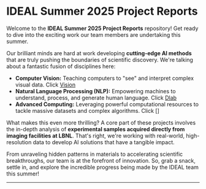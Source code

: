 # IDEAL Summer 2025 Project Reports

Welcome to the **IDEAL Summer 2025 Project Reports** repository! Get ready to dive into the exciting work our team members are undertaking this summer.

Our brilliant minds are hard at work developing **cutting-edge AI methods** that are truly pushing the boundaries of scientific discovery. We're talking about a fantastic fusion of disciplines here:
* **Computer Vision:** Teaching computers to "see" and interpret complex visual data. Click [Vision](https://github.com/lbl-camera/vision) 
* **Natural Language Processing (NLP):** Empowering machines to understand, process, and generate human language. Click [Dlab](https://github.com/dlab-berkeley/Python-NLP-Fundamentals)
* **Advanced Computing:** Leveraging powerful computational resources to tackle massive datasets and complex algorithms. Click []

What makes this even more thrilling? A core part of these projects involves the in-depth analysis of **experimental samples acquired directly from  imaging facilities at LBNL**. That's right, we're working with real-world, high-resolution data to develop AI solutions that have a tangible impact.

From unraveling hidden patterns in materials to accelerating scientific breakthroughs, our team is at the forefront of innovation. So, grab a snack, settle in, and explore the incredible progress being made by the IDEAL team this summer!

---
